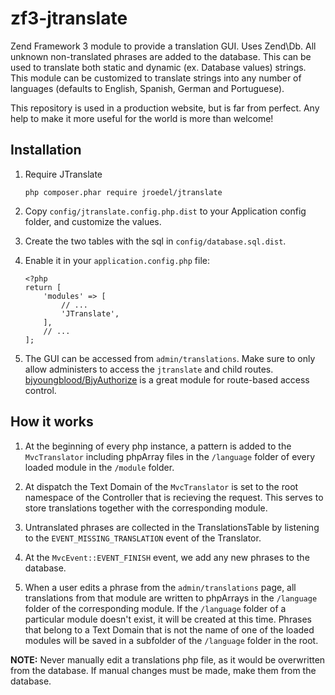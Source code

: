 # zf3-jtranslate

Zend Framework 3 module to provide a translation GUI. Uses Zend\Db. All unknown non-translated phrases are added to the database. This can be used to translate both static and dynamic (ex. Database values) strings. This module can be customized to translate strings into any number of languages (defaults to English, Spanish, German and Portuguese).

This repository is used in a production website, but is far from perfect. Any help to make it more useful for the world is more than welcome!

## Installation

1. Require JTranslate
    ```
    php composer.phar require jroedel/jtranslate
    ```
    
2. Copy `config/jtranslate.config.php.dist` to your Application config folder, and customize the values.

3. Create the two tables with the sql in `config/database.sql.dist`.

4. Enable it in your `application.config.php` file: 
    ```
    <?php
    return [
        'modules' => [
            // ...
            'JTranslate',
        ],
        // ...
    ];
    ```

5. The GUI can be accessed from `admin/translations`. Make sure to only allow administers to access the `jtranslate` and child routes. [bjyoungblood/BjyAuthorize](https://github.com/bjyoungblood/BjyAuthorize) is a great module for route-based access control.

## How it works

1. At the beginning of every php instance, a pattern is added to the `MvcTranslator` including phpArray files in the `/language` folder of every loaded module in the `/module` folder.

2. At dispatch the Text Domain of the `MvcTranslator` is set to the root namespace of the Controller that is recieving the request. This serves to store translations together with the corresponding module.

3. Untranslated phrases are collected in the TranslationsTable by listening to the `EVENT_MISSING_TRANSLATION` event of the Translator. 

4. At the `MvcEvent::EVENT_FINISH` event, we add any new phrases to the database.

5. When a user edits a phrase from the `admin/translations` page, all translations from that module are written to phpArrays in the `/language` folder of the corresponding module. If the `/language` folder of a particular module doesn't exist, it will be created at this time. Phrases that belong to a Text Domain that is not the name of one of the loaded modules will be saved in a subfolder of the `/language` folder in the root.

**NOTE:** Never manually edit a translations php file, as it would be overwritten from the database. If manual changes must be made, make them from the database.
